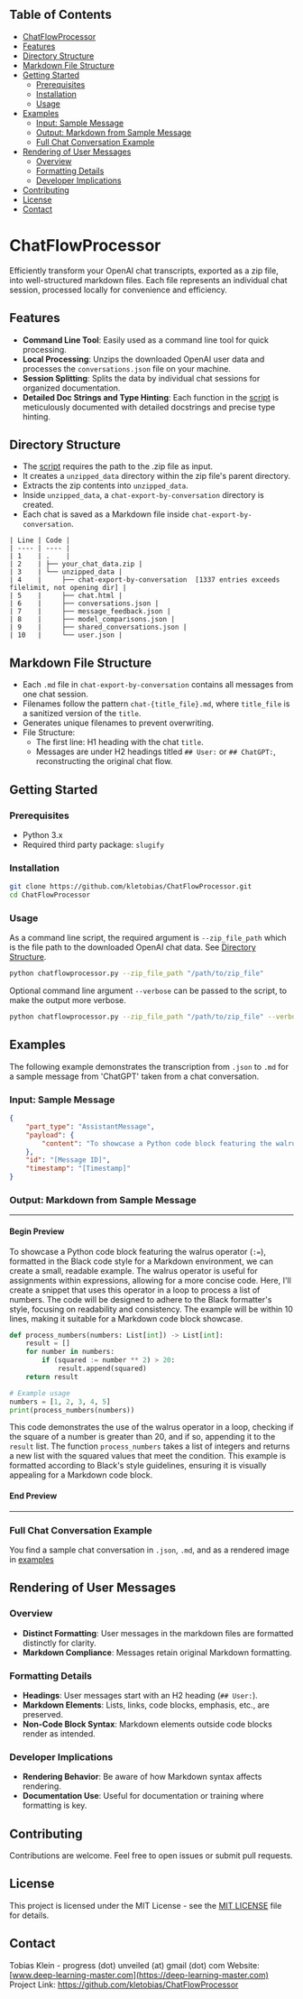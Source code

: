 ## Table of Contents
- [ChatFlowProcessor](#chatflowprocessor)
- [Features](#features)
- [Directory Structure](#directory-structure)
- [Markdown File Structure](#markdown-file-structure)
- [Getting Started](#getting-started)
  - [Prerequisites](#prerequisites)
  - [Installation](#installation)
  - [Usage](#usage)
- [Examples](#examples)
  - [Input: Sample Message](#input-sample-message)
  - [Output: Markdown from Sample Message](#output-markdown-from-sample-message)
  - [Full Chat Conversation Example](#full-chat-conversation-example)
- [Rendering of User Messages](#rendering-of-user-messages)
  - [Overview](#overview)
  - [Formatting Details](#formatting-details)
  - [Developer Implications](#developer-implications)
- [Contributing](#contributing)
- [License](#license)
- [Contact](#contact)


# ChatFlowProcessor

Efficiently transform your OpenAI chat transcripts, exported as a zip file, into well-structured markdown files. Each file represents an individual chat session, processed locally for convenience and efficiency.

## Features

- **Command Line Tool**: Easily used as a command line tool for quick processing.
- **Local Processing**: Unzips the downloaded OpenAI user data and processes the `conversations.json` file on your machine.
- **Session Splitting**: Splits the data by individual chat sessions for organized documentation.
- **Detailed Doc Strings and Type Hinting**: Each function in the [script](script/chatflowprocessor.py) is meticulously documented with detailed docstrings and precise type hinting.

## Directory Structure

- The [script](script/chatflowprocessor.py) requires the path to the .zip file as input.
- It creates a `unzipped_data` directory within the zip file's parent directory.
- Extracts the zip contents into `unzipped_data`.
- Inside `unzipped_data`, a `chat-export-by-conversation` directory is created.
- Each chat is saved as a Markdown file inside `chat-export-by-conversation`.

```text
| Line | Code |
| ---- | ---- |
| 1    | .    |
| 2    | ├── your_chat_data.zip |
| 3    | └── unzipped_data |
| 4    |     ├── chat-export-by-conversation  [1337 entries exceeds filelimit, not opening dir] |
| 5    |     ├── chat.html |
| 6    |     ├── conversations.json |
| 7    |     ├── message_feedback.json |
| 8    |     ├── model_comparisons.json |
| 9    |     ├── shared_conversations.json |
| 10   |     └── user.json |
```

## Markdown File Structure

- Each `.md` file in `chat-export-by-conversation` contains all messages from one chat session.
- Filenames follow the pattern `chat-{title_file}.md`, where `title_file` is a sanitized version of the `title`.
- Generates unique filenames to prevent overwriting.
- File Structure:
    - The first line: H1 heading with the chat `title`.
    - Messages are under H2 headings titled `## User:` or `## ChatGPT:`, reconstructing the original chat flow.

## Getting Started

### Prerequisites

- Python 3.x
- Required third party package: `slugify`

### Installation

```bash
git clone https://github.com/kletobias/ChatFlowProcessor.git
cd ChatFlowProcessor
```

### Usage

As a command line script, the required argument is `--zip_file_path` which is the file path to the downloaded OpenAI chat data. See [Directory Structure](#directory-structure).


```bash
python chatflowprocessor.py --zip_file_path "/path/to/zip_file"
```


Optional command line argument `--verbose` can be passed to the script, to make the output more verbose.


```bash
python chatflowprocessor.py --zip_file_path "/path/to/zip_file" --verbose
```


## Examples

The following example demonstrates the transcription from `.json` to `.md` for a sample message from 'ChatGPT' taken from a chat conversation.

### Input: Sample Message

```json
{
    "part_type": "AssistantMessage",
    "payload": {
        "content": "To showcase a Python code block featuring the walrus operator (`:=`), formatted in the Black code style for a Markdown environment, we can create a small, readable example. The walrus operator is useful for assignments within expressions, allowing for a more concise code. Here, I'll create a snippet that uses this operator in a loop to process a list of numbers. The code will be designed to adhere to the Black formatter's style, focusing on readability and consistency. The example will be within 10 lines, making it suitable for a Markdown code block showcase.\n\n```python\ndef process_numbers(numbers: List[int]) -> List[int]:\n    result = []\n    for number in numbers:\n        if (squared := number ** 2) > 20:\n            result.append(squared)\n    return result\n\n# Example usage\nnumbers = [1, 2, 3, 4, 5]\nprint(process_numbers(numbers))\n```\n\nThis code demonstrates the use of the walrus operator in a loop, checking if the square of a number is greater than 20, and if so, appending it to the `result` list. The function `process_numbers` takes a list of integers and returns a new list with the squared values that meet the condition. This example is formatted according to Black's style guidelines, ensuring it is visually appealing for a Markdown code block."
    },
    "id": "[Message ID]",
    "timestamp": "[Timestamp]"
}
```

### Output: Markdown from Sample Message

---

#### Begin Preview

To showcase a Python code block featuring the walrus operator (`:=`), formatted in the Black code style for a Markdown environment, we can create a small, readable example. The walrus operator is useful for assignments within expressions, allowing for a more concise code. Here, I'll create a snippet that uses this operator in a loop to process a list of numbers. The code will be designed to adhere to the Black formatter's style, focusing on readability and consistency. The example will be within 10 lines, making it suitable for a Markdown code block showcase.

```python
def process_numbers(numbers: List[int]) -> List[int]:
    result = []
    for number in numbers:
        if (squared := number ** 2) > 20:
            result.append(squared)
    return result

# Example usage
numbers = [1, 2, 3, 4, 5]
print(process_numbers(numbers))
```

This code demonstrates the use of the walrus operator in a loop, checking if the square of a number is greater than 20, and if so, appending it to the `result` list. The function `process_numbers` takes a list of integers and returns a new list with the squared values that meet the condition. This example is formatted according to Black's style guidelines, ensuring it is visually appealing for a Markdown code block.

#### End Preview

---

### Full Chat Conversation Example
You find a sample chat conversation in `.json`, `.md`, and as a rendered image in [examples](/examples)

## Rendering of User Messages

### Overview

- **Distinct Formatting**: User messages in the markdown files are formatted distinctly for clarity.
- **Markdown Compliance**: Messages retain original Markdown formatting.

### Formatting Details

- **Headings**: User messages start with an H2 heading (`## User:`).
- **Markdown Elements**: Lists, links, code blocks, emphasis, etc., are preserved.
- **Non-Code Block Syntax**: Markdown elements outside code blocks render as intended.

### Developer Implications

- **Rendering Behavior**: Be aware of how Markdown syntax affects rendering.
- **Documentation Use**: Useful for documentation or training where formatting is key.

## Contributing

Contributions are welcome. Feel free to open issues or submit pull requests.

## License

This project is licensed under the MIT License - see the [MIT LICENSE](LICENSE) file for details.

## Contact

Tobias Klein - progress (dot) unveiled (at) gmail (dot) com 
Website: [www.deep-learning-master.com](https://deep-learning-master.com)
Project Link: https://github.com/kletobias/ChatFlowProcessor

